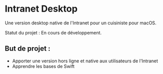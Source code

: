 # Intranet Desktop
Une version desktop native de l'Intranet pour un cuisiniste pour macOS.

Statut du projet : En cours de développement.

## But de projet :
 - Apporter une version hors ligne et native aux utilisateurs de l'Intranet
 - Apprendre les bases de Swift
